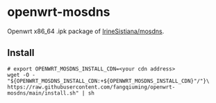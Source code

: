 # openwrt-mosdns

Openwrt x86_64 .ipk package of [IrineSistiana/mosdns](https://github.com/IrineSistiana/mosdns).

## Install

```shell
# export OPENWRT_MOSDNS_INSTALL_CDN=<your cdn address>
wget -O - "${OPENWRT_MOSDNS_INSTALL_CDN:+${OPENWRT_MOSDNS_INSTALL_CDN}"/"}\
https://raw.githubusercontent.com/fangqiuming/openwrt-mosdns/main/install.sh" | sh
```